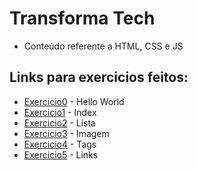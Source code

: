 # Transforma Tech

* Conteúdo referente a HTML, CSS e JS

## Links para exercicios feitos:
- [Exercicio0](/transforma-tech/js/projeto-html/hello.html) - Hello World
- [Exercicio1](transforma-tech/js/projeto-html/index.html) - Index
- [Exercicio2](/projeto-html/exercicio3.html) - Lista
- [Exercicio3](/projeto-html/exercicio4.html) - Imagem
- [Exercicio4](/projeto-html/exercicios-tag.html) - Tags
- [Exercicio5](/projeto-html/exercicios-links.html) - Links
